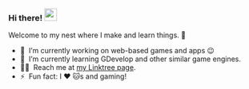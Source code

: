 ### Hi there! <a href="https://linktr.ee/ikmalsaid"><img src="https://media.giphy.com/media/hvRJCLFzcasrR4ia7z/giphy.gif" width="25px"></a>
Welcome to my nest where I make and learn things. :rofl:

- 🔭 &nbsp;I’m currently working on web-based games and apps :wink:
- 🌱 &nbsp;I’m currently learning GDevelop and other similar game engines.
- 👨‍💻 &nbsp;Reach me at [my Linktree page](https://linktr.ee/ikmalsaid).
- ⚡ &nbsp;Fun fact: I :heart: 🐱s and gaming!
